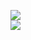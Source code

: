 [![](https://img.shields.io/badge/Made%20With-Github%20Spray-lightgrey.svg?style=for-the-badge&logo=github)](https://github.com/Annihil/github-spray#4758)  
[![](https://i.imgur.com/2DrTn0Z.gif)](https://github.com/Annihil/github-spray)